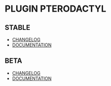 # PLUGIN PTERODACTYL  
  
  
## STABLE  

- [CHANGELOG](/fr_FR/changelog.md)  
- [DOCUMENTATION](/fr_FR/index.md)  


## BETA  

- [CHANGELOG](/fr_FR/beta/changelog.md)  
- [DOCUMENTATION](/fr_FR/beta/index.md)